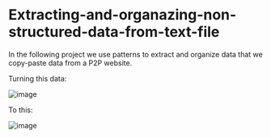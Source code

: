 # Extracting-and-organazing-non-structured-data-from-text-file
In the following project we use patterns to extract and organize data that we copy-paste data from a P2P website.

Turning this data:

![image](https://github.com/user-attachments/assets/2dae8dda-76cc-4ba4-b764-25223a29262b)


To this:

![image](https://github.com/user-attachments/assets/a1ea6eae-54c4-4266-8f21-1132eb9ee255)

